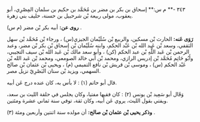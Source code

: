 ٣٤٣ -** م س:** إسحاق بن بكر بن مضر بن مُحَمَّد بن حكيم بن سلمان المِصْرِي، أبو يعقوب، مولى ربيعة بْن شرحبيل بن حسنة، حليف بني زهرة.

**روى عن:** أبيه بكر بْن مضر (م س) .

**رَوَى عَنه:** الحارث بْن مسكين، والربيع بْن سُلَيْمان الجيزي(س) ، ورجاء بْن مُحَمَّد بْن سهل الثقفي، وسعد بْن عَبد الله بْن عَبْد الحكم، وابنه سُلَيْمان بْن إسحاق بْن بكر بْن مضر، وعبد الرحمن بْن عَبد اللَّهِ بْن عبد الحكم (كن) ، وأبو سعد مالك بْن عَبد الله بْن سيف التجيبي، وأَبُو حَاتِم مُحَمَّد بْن إدريس الرازي، ومحمد بْن أَبي خالد الصومعي، ومحمد بْن عَبد الله بْن عَبْد الحكم (س) ، وموسى بْن قريش بْن نافع التميمي (م) ، ويحيى بْن عثمان بْن صالح السهمي، ويزيد بْن سنان البَصْرِيّ نزيل مصر.

قال أبو حاتم (١) : لا بأس به، كان عنده درج عَن أبيه.

وَقَال أبو سَعِيد بْن يونس (٢) : كان فقيها مفتيا، وكان يجلس في حلقة الليث بن سعد، ويفتي بقول الليث، يروي عَن أبيه، وكان ثقة، توفي سنة ثماني عشرة ومئتين.

**وذكر يحيى بْن عثمان بْن صالح:** أن مولده سنة اثنتين وأربعين ومئة (٣) .